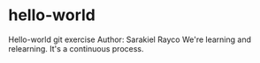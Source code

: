 # hello-world
Hello-world git exercise
Author: Sarakiel Rayco
We're learning and relearning. It's a continuous process. 

